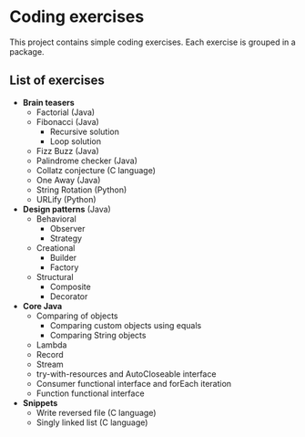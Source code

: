 # Coding exercises
This project contains simple coding exercises. Each exercise is grouped in a package.


## List of exercises
- **Brain teasers**
  - Factorial (Java)
  - Fibonacci (Java)
    - Recursive solution
    - Loop solution
  - Fizz Buzz (Java)
  - Palindrome checker (Java)
  - Collatz conjecture (C language)
  - One Away (Java)
  - String Rotation (Python)
  - URLify (Python)
- **Design patterns** (Java)
  - Behavioral
    - Observer
    - Strategy
  - Creational
    - Builder
    - Factory
  - Structural
    - Composite
    - Decorator
- **Core Java**
  - Comparing of objects
    - Comparing custom objects using equals
    - Comparing String objects
  - Lambda
  - Record
  - Stream
  - try-with-resources and AutoCloseable interface
  - Consumer functional interface and forEach iteration
  - Function functional interface
- **Snippets**
  - Write reversed file (C language)
  - Singly linked list (C language)
